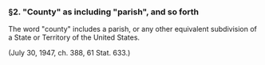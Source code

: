 ### §2. "County" as including "parish", and so forth ###

The word "county" includes a parish, or any other equivalent subdivision of a State or Territory of the United States.

(July 30, 1947, ch. 388, 61 Stat. 633.)